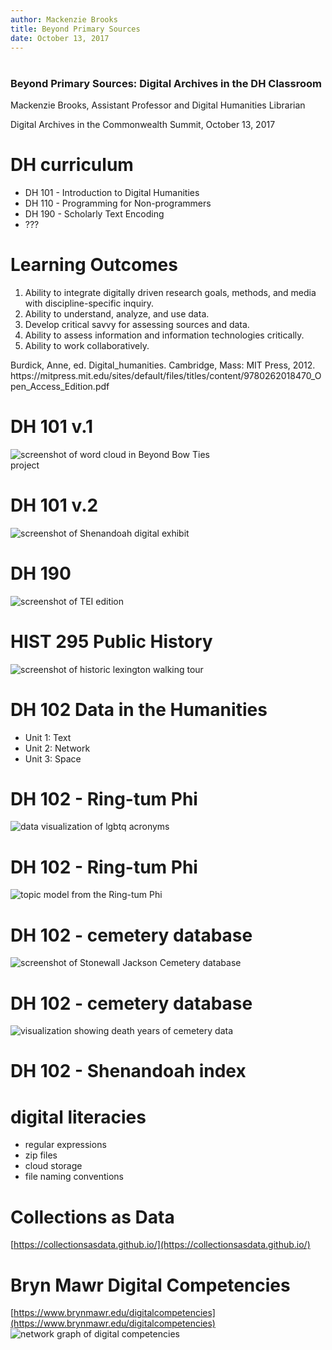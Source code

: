 ```yaml
---
author: Mackenzie Brooks
title: Beyond Primary Sources
date: October 13, 2017
---
```


# 
<h3>Beyond Primary Sources: Digital Archives in the DH Classroom</h3>

Mackenzie Brooks, Assistant Professor and Digital Humanities Librarian

Digital Archives in the Commonwealth Summit, October 13, 2017

# DH curriculum
* DH 101 - Introduction to Digital Humanities 
* DH 110 - Programming for Non-programmers
* DH 190 - Scholarly Text Encoding 
* ??? 	

# Learning Outcomes
1. Ability to integrate digitally driven research goals, methods, and media with discipline-specific inquiry.
2. Ability to understand, analyze, and use data.
3. Develop critical savvy for assessing sources and data.
4. Ability to assess information and information technologies critically.
5. Ability to work collaboratively.
<div id="citation">Burdick, Anne, ed. Digital_humanities. Cambridge, Mass: MIT Press, 2012. https://mitpress.mit.edu/sites/default/files/titles/content/9780262018470_Open_Access_Edition.pdf</div>


# DH 101 v.1
<img src="images/rtpwordcloud2.png" alt="screenshot of word cloud in Beyond Bow Ties project" style="max-width:70%;" />

# DH 101 v.2
<img src="images/shen2.png" alt="screenshot of Shenandoah digital exhibit" />

# DH 190
<img src="images/dh190.png" alt="screenshot of TEI edition" />

# HIST 295 Public History
<img src="images/hist295.png" alt="screenshot of historic lexington walking tour" />


# DH 102 Data in the Humanities 
* Unit 1: Text
* Unit 2: Network
* Unit 3: Space

# DH 102 - Ring-tum Phi
<img src="images/rtplgbtq.png" alt="data visualization of lgbtq acronyms" />

# DH 102 - Ring-tum Phi
<img src="images/rtptopicmodel.png" alt="topic model from the Ring-tum Phi" />

# DH 102 - cemetery database
<img src="images/sjcemetery.png" alt="screenshot of Stonewall Jackson Cemetery database" /> 

# DH 102 - cemetery database
<img src="images/tuckercemetery.jpg" alt="visualization showing death years of cemetery data" /> 

# DH 102 - Shenandoah index

# digital literacies
* regular expressions
* zip files 
* cloud storage
* file naming conventions

# Collections as Data
[https://collectionsasdata.github.io/](https://collectionsasdata.github.io/)

# Bryn Mawr Digital Competencies
[https://www.brynmawr.edu/digitalcompetencies](https://www.brynmawr.edu/digitalcompetencies)
<img src="images/brynmawrdigitalcomp.png" alt="network graph of digital competencies" style="max-width:60%"/>



